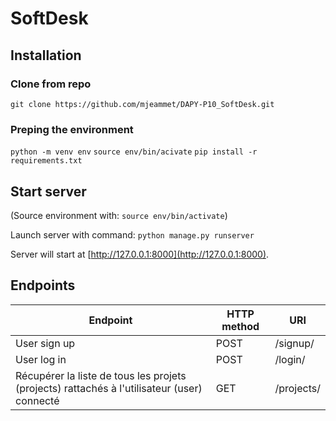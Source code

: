 # SoftDesk

## Installation

### Clone from repo

```git clone https://github.com/mjeammet/DAPY-P10_SoftDesk.git```

### Preping the environment

```python -m venv env```
```source env/bin/acivate```
```pip install -r requirements.txt```

## Start server

(Source environment with: `source env/bin/activate`)

Launch server with command:
```python manage.py runserver```

Server will start at [http://127.0.0.1:8000](http://127.0.0.1:8000).

## Endpoints 

| Endpoint | HTTP method | URI | 
|-----|-----|-----|
| User sign up | POST | /signup/
| User log in | POST | /login/
| Récupérer la liste de tous les projets (projects) rattachés à l'utilisateur (user) connecté | GET | /projects/